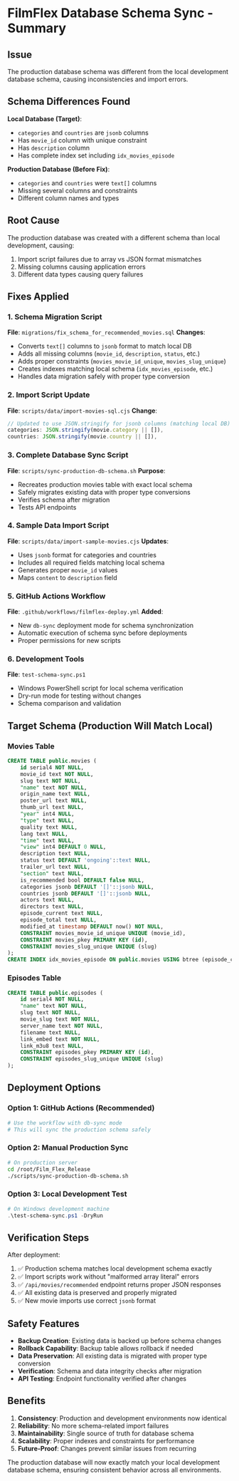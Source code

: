 # FilmFlex Database Schema Sync - Summary

## Issue
The production database schema was different from the local development database schema, causing inconsistencies and import errors.

## Schema Differences Found
**Local Database (Target)**:
- `categories` and `countries` are `jsonb` columns
- Has `movie_id` column with unique constraint
- Has `description` column
- Has complete index set including `idx_movies_episode`

**Production Database (Before Fix)**:
- `categories` and `countries` were `text[]` columns
- Missing several columns and constraints
- Different column names and types

## Root Cause
The production database was created with a different schema than local development, causing:
1. Import script failures due to array vs JSON format mismatches
2. Missing columns causing application errors
3. Different data types causing query failures

## Fixes Applied

### 1. Schema Migration Script
**File**: `migrations/fix_schema_for_recommended_movies.sql`
**Changes**:
- Converts `text[]` columns to `jsonb` format to match local DB
- Adds all missing columns (`movie_id`, `description`, `status`, etc.)
- Adds proper constraints (`movies_movie_id_unique`, `movies_slug_unique`)
- Creates indexes matching local schema (`idx_movies_episode`, etc.)
- Handles data migration safely with proper type conversion

### 2. Import Script Update
**File**: `scripts/data/import-movies-sql.cjs`
**Change**: 
```javascript
// Updated to use JSON.stringify for jsonb columns (matching local DB)
categories: JSON.stringify(movie.category || []),
countries: JSON.stringify(movie.country || []),
```

### 3. Complete Database Sync Script
**File**: `scripts/sync-production-db-schema.sh`
**Purpose**:
- Recreates production movies table with exact local schema
- Safely migrates existing data with proper type conversions
- Verifies schema after migration
- Tests API endpoints

### 4. Sample Data Import Script
**File**: `scripts/data/import-sample-movies.cjs`
**Updates**:
- Uses `jsonb` format for categories and countries
- Includes all required fields matching local schema
- Generates proper `movie_id` values
- Maps `content` to `description` field

### 5. GitHub Actions Workflow
**File**: `.github/workflows/filmflex-deploy.yml`
**Added**:
- New `db-sync` deployment mode for schema synchronization
- Automatic execution of schema sync before deployments
- Proper permissions for new scripts

### 6. Development Tools
**File**: `test-schema-sync.ps1`
- Windows PowerShell script for local schema verification
- Dry-run mode for testing without changes
- Schema comparison and validation

## Target Schema (Production Will Match Local)

### Movies Table
```sql
CREATE TABLE public.movies (
	id serial4 NOT NULL,
	movie_id text NOT NULL,
	slug text NOT NULL,
	"name" text NOT NULL,
	origin_name text NULL,
	poster_url text NULL,
	thumb_url text NULL,
	"year" int4 NULL,
	"type" text NULL,
	quality text NULL,
	lang text NULL,
	"time" text NULL,
	"view" int4 DEFAULT 0 NULL,
	description text NULL,
	status text DEFAULT 'ongoing'::text NULL,
	trailer_url text NULL,
	"section" text NULL,
	is_recommended bool DEFAULT false NULL,
	categories jsonb DEFAULT '[]'::jsonb NULL,
	countries jsonb DEFAULT '[]'::jsonb NULL,
	actors text NULL,
	directors text NULL,
	episode_current text NULL,
	episode_total text NULL,
	modified_at timestamp DEFAULT now() NOT NULL,
	CONSTRAINT movies_movie_id_unique UNIQUE (movie_id),
	CONSTRAINT movies_pkey PRIMARY KEY (id),
	CONSTRAINT movies_slug_unique UNIQUE (slug)
);
CREATE INDEX idx_movies_episode ON public.movies USING btree (episode_current, episode_total);
```

### Episodes Table
```sql
CREATE TABLE public.episodes (
	id serial4 NOT NULL,
	"name" text NOT NULL,
	slug text NOT NULL,
	movie_slug text NOT NULL,
	server_name text NOT NULL,
	filename text NULL,
	link_embed text NOT NULL,
	link_m3u8 text NULL,
	CONSTRAINT episodes_pkey PRIMARY KEY (id),
	CONSTRAINT episodes_slug_unique UNIQUE (slug)
);
```

## Deployment Options

### Option 1: GitHub Actions (Recommended)
```bash
# Use the workflow with db-sync mode
# This will sync the production schema safely
```

### Option 2: Manual Production Sync
```bash
# On production server
cd /root/Film_Flex_Release
./scripts/sync-production-db-schema.sh
```

### Option 3: Local Development Test
```powershell
# On Windows development machine
.\test-schema-sync.ps1 -DryRun
```

## Verification Steps
After deployment:
1. ✅ Production schema matches local development schema exactly
2. ✅ Import scripts work without "malformed array literal" errors  
3. ✅ `/api/movies/recommended` endpoint returns proper JSON responses
4. ✅ All existing data is preserved and properly migrated
5. ✅ New movie imports use correct `jsonb` format

## Safety Features
- **Backup Creation**: Existing data is backed up before schema changes
- **Rollback Capability**: Backup table allows rollback if needed
- **Data Preservation**: All existing data is migrated with proper type conversion
- **Verification**: Schema and data integrity checks after migration
- **API Testing**: Endpoint functionality verified after changes

## Benefits
1. **Consistency**: Production and development environments now identical
2. **Reliability**: No more schema-related import failures
3. **Maintainability**: Single source of truth for database schema
4. **Scalability**: Proper indexes and constraints for performance
5. **Future-Proof**: Changes prevent similar issues from recurring

The production database will now exactly match your local development database schema, ensuring consistent behavior across all environments.
